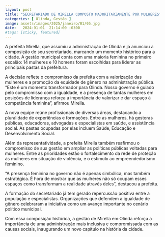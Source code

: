 ```yaml
---
layout: post
title: "SECRETARIADO DE MIRELLA COMPOSTO MAJORITARIAMENTE POR MULHERES"
categories: [ Olinda, Gestão ]
image: assets/images/2025/janeiro/01/05.jpg
date:   2024-01-01  21:14:00 -0300
#tags: [sticky, featured]
---
```

A prefeita Mirella, que assumiu a administração de Olinda e já anunciou a composição de seu secretariado, marcando um momento histórico para a cidade. A gestão municipal conta com uma maioria feminina no primeiro escalão: 14 mulheres e 10 homens foram escolhidas para liderar as principais pastas da prefeitura.

A decisão reflete o compromisso da prefeita com a valorização das mulheres e a promoção da equidade de gênero na administração pública. “Este é um momento transformador para Olinda. Nosso governo é guiado pelo compromisso com a igualdade, e a presença de tantas mulheres em posições de liderança reforça a importância de valorizar e dar espaço à competência feminina”, afirmou Mirella.

A nova equipe reúne profissionais de diversas áreas, destacando a pluralidade de experiências e formações. Entre as mulheres, há gestoras públicas, educadoras, advogadas e especialistas em saúde, e assistência social. As pastas ocupadas por elas incluem Saúde, Educação e Desenvolvimento Social.

Além da representatividade, a prefeita Mirella também reafirmou o compromisso de sua gestão em ampliar as políticas públicas voltadas para mulheres. Entre as prioridades estão o fortalecimento da rede de proteção às mulheres em situação de violência, e o estímulo ao empreendedorismo feminino.

“A presença feminina no governo não é apenas simbólica, mas também estratégica. É hora de mostrar que as mulheres não só ocupam esses espaços como transformam a realidade através deles”, destacou a prefeita.

A formação do secretariado já tem gerado repercussão positiva entre a população e especialistas. Organizações que defendem a igualdade de gênero celebraram a iniciativa como um avanço importante no cenário político municipal.

Com essa composição histórica, a gestão de Mirella em Olinda reforça a importância de uma administração mais inclusiva e compromissada com as causas sociais, inaugurando um novo capítulo na história da cidade.